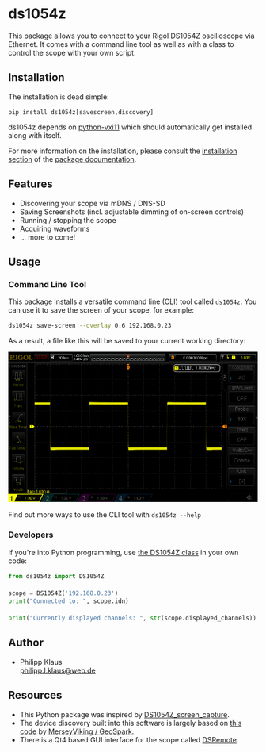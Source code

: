 
# ds1054z

This package allows you to connect to your Rigol DS1054Z
oscilloscope via Ethernet. It comes with a command line tool
as well as with a class to control the scope with your own script.

## Installation

The installation is dead simple:

    pip install ds1054z[savescreen,discovery]

ds1054z depends on [python-vxi11](https://github.com/python-ivi/python-vxi11)
which should automatically get installed along with itself.


For more information on the installation, please consult the [installation section][] of the [package documentation][].

## Features

* Discovering your scope via mDNS / DNS-SD
* Saving Screenshots (incl. adjustable dimming of on-screen controls)
* Running / stopping the scope
* Acquiring waveforms
* ... more to come!

## Usage


### Command Line Tool

This package installs a versatile command line (CLI) tool called `ds1054z`. You can use it to save the screen of your scope, for example:

```bash
ds1054z save-screen --overlay 0.6 192.168.0.23
```

As a result, a file like this will be saved to your current working directory:

![oscilloscope screenshot](docs/images/ds1054z-scope-display.png)

Find out more ways to use the CLI tool with `ds1054z --help`

### Developers

If you're into Python programming, use [the DS1054Z class][]
in your own code:

```python
from ds1054z import DS1054Z

scope = DS1054Z('192.168.0.23')
print("Connected to: ", scope.idn)

print("Currently displayed channels: ", str(scope.displayed_channels))
```

Author
------

* Philipp Klaus  
  <philipp.l.klaus@web.de>

Resources
---------

* This Python package was inspired by [DS1054Z_screen_capture](https://github.com/RoGeorge/DS1054Z_screen_capture).
* The device discovery built into this software is largely based on [this code](https://gist.github.com/MerseyViking/c67b7d6ebdda55929fbd) by [MerseyViking / GeoSpark](https://github.com/MerseyViking).
* There is a Qt4 based GUI interface for the scope called [DSRemote](http://www.teuniz.net/DSRemote/).

[installation section]: https://ds1054z.readthedocs.org/en/stable/installation.html
[package documentation]: https://ds1054z.readthedocs.org/en/stable/index.html
[the DS1054Z class]: https://ds1054z.readthedocs.org/en/stable/api/ds1054z.html
